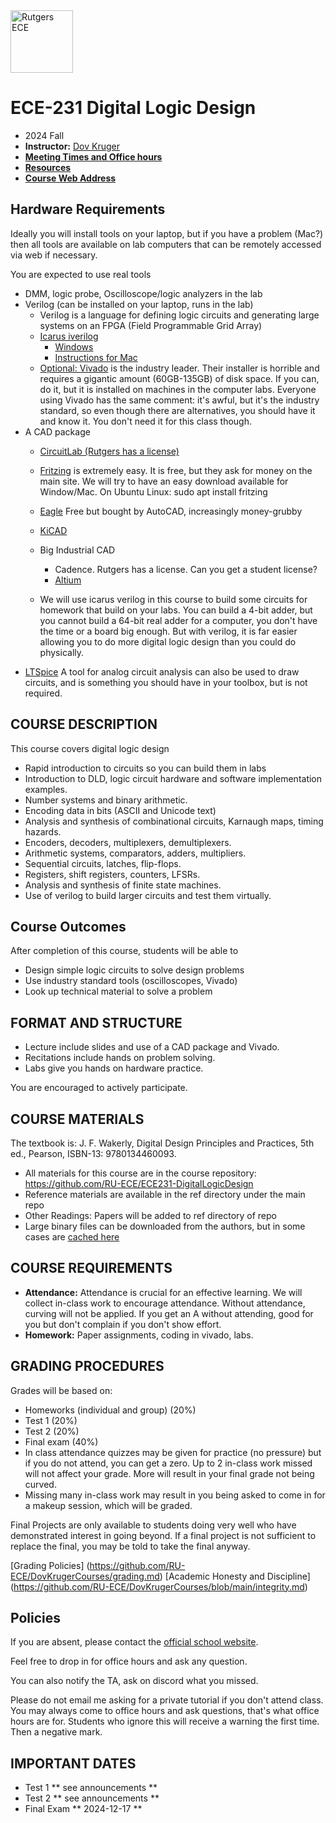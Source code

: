 <a href="www.ece.rutgers.edu">
<img src="assets/RULogo.webp" alt="Rutgers ECE" width="100">
</a>

# ECE-231 Digital Logic Design
* 2024 Fall
* **Instructor:**  [Dov Kruger](https://www.ece.rutgers.edu/Dov-Kruger)
* **[Meeting Times and Office hours](https://bit.ly/3ObwKEr)**
* **[Resources](ref)**
* **[Course Web Address](https://github.com/RU-ECE/ECE231-DigitalLogicDesign)**

## Hardware Requirements

Ideally you will install tools on your laptop, but if you have a problem (Mac?) then all tools are available on lab computers
that can be remotely accessed via web if necessary.

You are expected to use real tools

* DMM, logic probe, Oscilloscope/logic analyzers in the lab
* Verilog (can be installed on your laptop, runs in the lab)
  * Verilog is a language for defining logic circuits and generating large systems on an FPGA (Field Programmable Grid Array)
  * [Icarus iverilog]()
    - [Windows](https://bleyer.org/icarus/)
    - [Instructions for Mac](https://ee.sonoma.edu/resources/computer-hardware-and-software/icarus-and-gtkwave-mac)
  * [Optional: Vivado](https://www.xilinx.com/support/download.html) is the industry leader.
    Their installer is horrible and requires a gigantic amount (60GB-135GB) of disk space. If you can, do it, but it is installed on machines in the computer labs. Everyone using Vivado has the same comment: it's awful, but it's the industry standard, so even though there are alternatives, you should have it and know it. You don't need it for this class though.
* A CAD package
  * [CircuitLab (Rutgers has a license)](https://circuitlab.com)
  * [Fritzing](https://fritzing.org/download/) is extremely easy.
    It is free, but they ask for money on the main site. We will try to have an easy download available for Window/Mac.
    On Ubuntu Linux: sudo apt install fritzing
  * [Eagle](http://eagle.autodesk.com/eagle/software-versions/7) Free but bought by AutoCAD, increasingly money-grubby
  * [KiCAD](https://www.kicad.org/download/)
  * Big Industrial CAD
    * Cadence. Rutgers has a license. Can you get a student license?
    * [Altium](https://www.altium.com/education/student-licenses)

  * We will use icarus verilog in this course to build some circuits for homework that build on your labs. You can build a 4-bit adder, but you cannot build a 64-bit real adder for a computer, you don't have the time or a board big enough. But with verilog, it is far easier allowing you to do more digital logic design than you could do physically.
* [LTSpice](https://www.analog.com/en/design-center/design-tools-and-calculators/ltspice-simulator.html) A tool for analog circuit analysis can also be used to draw circuits, and is something you should have in your toolbox, but is not required.

## COURSE DESCRIPTION

This course covers digital logic design

* Rapid introduction to circuits so you can build them in labs
* Introduction to DLD, logic circuit hardware and software implementation examples.
* Number systems and binary arithmetic.
* Encoding data in bits (ASCII and Unicode text)
* Analysis and synthesis of combinational circuits, Karnaugh maps, timing hazards.
* Encoders, decoders, multiplexers, demultiplexers.
* Arithmetic systems, comparators, adders, multipliers.
* Sequential circuits, latches, flip-flops.
* Registers, shift registers, counters, LFSRs.
* Analysis and synthesis of finite state machines.
* Use of verilog to build larger circuits and test them virtually.

## Course Outcomes

After completion of this course, students will be able to
*  Design simple logic circuits to solve design problems
*  Use industry standard tools (oscilloscopes, Vivado)
*  Look up technical material to solve a problem

## FORMAT AND STRUCTURE
* Lecture include slides and use of a CAD package and Vivado.
* Recitations include hands on problem solving.
* Labs give you hands on hardware practice.

You are encouraged to actively participate.

## COURSE MATERIALS

The textbook is: J. F. Wakerly, Digital Design Principles and Practices, 5th ed., Pearson, ISBN-13: 9780134460093.

* All materials for this course are in the course repository: https://github.com/RU-ECE/ECE231-DigitalLogicDesign
* Reference materials are available in the ref directory under the main repo
* Other Readings: 	Papers will be added to ref directory of repo
* Large binary files can be downloaded from the authors, but in some cases are [cached here](https://rutgersconnect-my.sharepoint.com/:f:/g/personal/dk1261_soe_rutgers_edu/EkMiTNUmwaBEnmkMRVPhw0kBKaDcID4oEwuASp46O2WWZw?e=C1Svcl)

## COURSE REQUIREMENTS
* **Attendance:**	Attendance is crucial for an effective learning. We will collect in-class work to encourage attendance. Without attendance, curving will not be applied. If you get an A without attending, good for you but don't complain if you don't show effort.
* **Homework:** 	Paper assignments, coding in vivado, labs.

## GRADING PROCEDURES
Grades will be based on:
* Homeworks (individual and group)                    (20%)
* Test 1                                              (20%)
* Test 2                                              (20%)
* Final exam                                          (40%)
* In class attendance quizzes may be given for practice (no pressure) but if you do not attend, you can get a zero. Up to 2 in-class work missed will not affect your grade. More will result in your final grade not being curved.
* Missing many in-class work may result in you being asked to come in for a makeup session, which will be graded.

Final Projects are only available to students doing very well who have demonstrated interest in going beyond.
If a final project is not sufficient to replace the final, you may be told to take the final anyway.

[Grading Policies] (https://github.com/RU-ECE/DovKrugerCourses/grading.md)
[Academic Honesty and Discipline] (https://github.com/RU-ECE/DovKrugerCourses/blob/main/integrity.md)

## Policies
If you are absent, please contact the [official school website](https://studentsupport.rutgers.edu/services/absence-and-verification-notices#:~:text=In%20these%20circumstances%2C%20it%20is,not%20%22excuse%22%20missed%20work).

Feel free to drop in for office hours and ask any question.

You can also notify the TA, ask on discord what you missed. 

Please do not email me asking for a private tutorial if you don't attend class. You may always come to office hours and ask questions, that's what office hours are for.
Students who ignore this will receive a warning the first time. Then a negative mark.

## IMPORTANT DATES
* Test 1           ** see announcements **
* Test 2           ** see announcements **
* Final Exam       ** 2024-12-17 **
